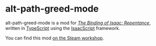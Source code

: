# alt-path-greed-mode

alt-path-greed-mode is a mod for _[The Binding of Isaac: Repentance](https://store.steampowered.com/app/1426300/The_Binding_of_Isaac_Repentance/)_, written in [TypeScript](https://www.typescriptlang.org/) using the [IsaacScript](https://isaacscript.github.io/) framework.

You can find this mod [on the Steam workshop](https://steamcommunity.com/sharedfiles/filedetails/?id=2717876263&searchtext=alt+path+greed).

